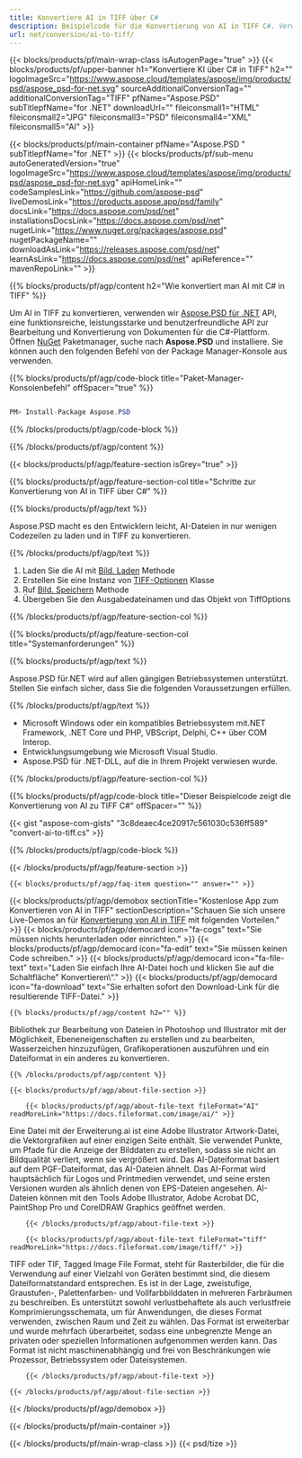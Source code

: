 ```yaml
---
title: Konvertiere AI in TIFF über C#
description: Beispielcode für die Konvertierung von AI in TIFF C#. Verwenden Sie API-Beispielcode für die Batch-Konvertierung von AI-Dateien in TIFF innerhalb von VB.NET, ASP.Net oder einer beliebigen .NET-basierten Anwendung.
url: net/conversion/ai-to-tiff/
---
```


{{< blocks/products/pf/main-wrap-class isAutogenPage="true" >}}
{{< blocks/products/pf/upper-banner h1="Konvertiere KI über C# in TIFF" h2="" logoImageSrc="https://www.aspose.cloud/templates/aspose/img/products/psd/aspose_psd-for-net.svg" sourceAdditionalConversionTag="" additionalConversionTag="TIFF" pfName="Aspose.PSD" subTitlepfName="for .NET" downloadUrl="" fileiconsmall1="HTML" fileiconsmall2="JPG" fileiconsmall3="PSD" fileiconsmall4="XML" fileiconsmall5="AI" >}}

{{< blocks/products/pf/main-container pfName="Aspose.PSD " subTitlepfName="for .NET" >}}
{{< blocks/products/pf/sub-menu autoGeneratedVersion="true" logoImageSrc="https://www.aspose.cloud/templates/aspose/img/products/psd/aspose_psd-for-net.svg" apiHomeLink="" codeSamplesLink="https://github.com/aspose-psd" liveDemosLink="https://products.aspose.app/psd/family" docsLink="https://docs.aspose.com/psd/net" installationsDocsLink="https://docs.aspose.com/psd/net" nugetLink="https://www.nuget.org/packages/aspose.psd" nugetPackageName="" downloadAsLink="https://releases.aspose.com/psd/net" learnAsLink="https://docs.aspose.com/psd/net" apiReference="" mavenRepoLink="" >}}

{{% blocks/products/pf/agp/content h2="Wie konvertiert man AI mit C# in TIFF" %}}

Um AI in TIFF zu konvertieren, verwenden wir <a href="/psd/{{< lang-code >}}net">Aspose.PSD für .NET</a> API, eine funktionsreiche, leistungsstarke und benutzerfreundliche API zur Bearbeitung und Konvertierung von Dokumenten für die C#-Plattform. Öffnen <a href="https://www.nuget.org/packages/aspose.psd">NuGet</a> Paketmanager, suche nach <b>Aspose.PSD</b> und installiere. Sie können auch den folgenden Befehl von der Package Manager-Konsole aus verwenden.

{{% blocks/products/pf/agp/code-block title="Paket-Manager-Konsolenbefehl" offSpacer="true" %}}

```cs

PM> Install-Package Aspose.PSD

```

{{% /blocks/products/pf/agp/code-block %}}

{{% /blocks/products/pf/agp/content %}}

{{< blocks/products/pf/agp/feature-section isGrey="true" >}}

{{% blocks/products/pf/agp/feature-section-col title="Schritte zur Konvertierung von AI in TIFF über C#" %}}

{{% blocks/products/pf/agp/text %}}

 Aspose.PSD macht es den Entwicklern leicht, AI-Dateien in nur wenigen Codezeilen zu laden und in TIFF zu konvertieren.

{{% /blocks/products/pf/agp/text %}}

1. Laden Sie die AI mit [Bild. Laden](https://apireference.aspose.com/psd/net/aspose.psd/image/methods/load/index) Methode
1. Erstellen Sie eine Instanz von [TIFF-Optionen](https://apireference.aspose.com/psd/net/aspose.psd.imageoptions/TiffOptions) Klasse
1. Ruf [Bild. Speichern](https://apireference.aspose.com/psd/net/aspose.psd/image/methods/save/index) Methode
1. Übergeben Sie den Ausgabedateinamen und das Objekt von TiffOptions

{{% /blocks/products/pf/agp/feature-section-col %}}

{{% blocks/products/pf/agp/feature-section-col title="Systemanforderungen" %}}

{{% blocks/products/pf/agp/text %}}

 Aspose.PSD für.NET wird auf allen gängigen Betriebssystemen unterstützt. Stellen Sie einfach sicher, dass Sie die folgenden Voraussetzungen erfüllen.

{{% /blocks/products/pf/agp/text %}}

- Microsoft Windows oder ein kompatibles Betriebssystem mit.NET Framework, .NET Core und PHP, VBScript, Delphi, C++ über COM Interop.
- Entwicklungsumgebung wie Microsoft Visual Studio.
- Aspose.PSD für .NET-DLL, auf die in Ihrem Projekt verwiesen wurde.

{{% /blocks/products/pf/agp/feature-section-col %}}

{{% blocks/products/pf/agp/code-block title="Dieser Beispielcode zeigt die Konvertierung von AI zu TIFF C#" offSpacer="" %}}

{{< gist "aspose-com-gists" "3c8deaec4ce20917c561030c536ff589" "convert-ai-to-tiff.cs" >}}

{{% /blocks/products/pf/agp/code-block %}}

{{< /blocks/products/pf/agp/feature-section >}}

    {{< blocks/products/pf/agp/faq-item question="" answer="" >}}
 

<!-- aboutfile Starts -->

{{< blocks/products/pf/agp/demobox sectionTitle="Kostenlose App zum Konvertieren von AI in TIFF" sectionDescription="Schauen Sie sich unsere Live-Demos an für [Konvertierung von AI in TIFF](https://products.aspose.app/psd/conversion/ai-to-tiff) mit folgenden Vorteilen." >}}
        {{< blocks/products/pf/agp/democard icon="fa-cogs" text="Sie müssen nichts herunterladen oder einrichten." >}}
        {{< blocks/products/pf/agp/democard icon="fa-edit" text="Sie müssen keinen Code schreiben." >}}
        {{< blocks/products/pf/agp/democard icon="fa-file-text" text="Laden Sie einfach Ihre AI-Datei hoch und klicken Sie auf die Schaltfläche\" Konvertieren\“." >}}
        {{< blocks/products/pf/agp/democard icon="fa-download" text="Sie erhalten sofort den Download-Link für die resultierende TIFF-Datei." >}}

    {{% blocks/products/pf/agp/content h2="" %}}

Bibliothek zur Bearbeitung von Dateien in Photoshop und Illustrator mit der Möglichkeit, Ebeneneigenschaften zu erstellen und zu bearbeiten, Wasserzeichen hinzuzufügen, Grafikoperationen auszuführen und ein Dateiformat in ein anderes zu konvertieren.



    {{% /blocks/products/pf/agp/content %}}

    {{< blocks/products/pf/agp/about-file-section >}}

        {{< blocks/products/pf/agp/about-file-text fileFormat="AI" readMoreLink="https://docs.fileformat.com/image/ai/" >}}
Eine Datei mit der Erweiterung.ai ist eine Adobe Illustrator Artwork-Datei, die Vektorgrafiken auf einer einzigen Seite enthält. Sie verwendet Punkte, um Pfade für die Anzeige der Bilddaten zu erstellen, sodass sie nicht an Bildqualität verliert, wenn sie vergrößert wird. Das AI-Dateiformat basiert auf dem PGF-Dateiformat, das AI-Dateien ähnelt. Das AI-Format wird hauptsächlich für Logos und Printmedien verwendet, und seine ersten Versionen wurden als ähnlich denen von EPS-Dateien angesehen. AI-Dateien können mit den Tools Adobe Illustrator, Adobe Acrobat DC, PaintShop Pro und CorelDRAW Graphics geöffnet werden.

        {{< /blocks/products/pf/agp/about-file-text >}}

        {{< blocks/products/pf/agp/about-file-text fileFormat="tiff" readMoreLink="https://docs.fileformat.com/image/tiff/" >}}
TIFF oder TIF, Tagged Image File Format, steht für Rasterbilder, die für die Verwendung auf einer Vielzahl von Geräten bestimmt sind, die diesem Dateiformatstandard entsprechen. Es ist in der Lage, zweistufige, Graustufen-, Palettenfarben- und Vollfarbbilddaten in mehreren Farbräumen zu beschreiben. Es unterstützt sowohl verlustbehaftete als auch verlustfreie Komprimierungsschemata, um für Anwendungen, die dieses Format verwenden, zwischen Raum und Zeit zu wählen. Das Format ist erweiterbar und wurde mehrfach überarbeitet, sodass eine unbegrenzte Menge an privaten oder speziellen Informationen aufgenommen werden kann. Das Format ist nicht maschinenabhängig und frei von Beschränkungen wie Prozessor, Betriebssystem oder Dateisystemen.

        {{< /blocks/products/pf/agp/about-file-text >}}

    {{< /blocks/products/pf/agp/about-file-section >}}

{{< /blocks/products/pf/agp/demobox >}}

<!-- aboutfile Ends -->



{{< /blocks/products/pf/main-container >}}
    
{{< /blocks/products/pf/main-wrap-class >}}
{{< psd/tize >}}
